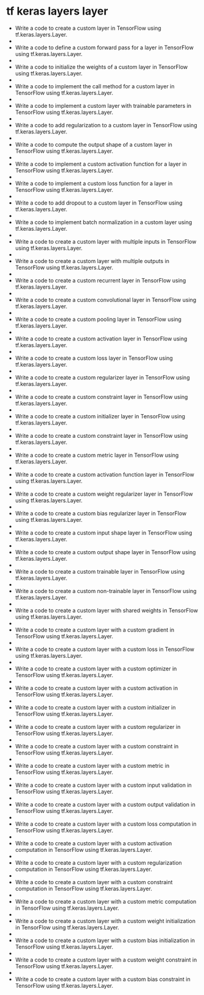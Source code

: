 # tf keras layers layer

- Write a code to create a custom layer in TensorFlow using tf.keras.layers.Layer.
- 
- Write a code to define a custom forward pass for a layer in TensorFlow using tf.keras.layers.Layer.
- 
- Write a code to initialize the weights of a custom layer in TensorFlow using tf.keras.layers.Layer.
- 
- Write a code to implement the call method for a custom layer in TensorFlow using tf.keras.layers.Layer.
- 
- Write a code to implement a custom layer with trainable parameters in TensorFlow using tf.keras.layers.Layer.
- 
- Write a code to add regularization to a custom layer in TensorFlow using tf.keras.layers.Layer.
- 
- Write a code to compute the output shape of a custom layer in TensorFlow using tf.keras.layers.Layer.
- 
- Write a code to implement a custom activation function for a layer in TensorFlow using tf.keras.layers.Layer.
- 
- Write a code to implement a custom loss function for a layer in TensorFlow using tf.keras.layers.Layer.
- 
- Write a code to add dropout to a custom layer in TensorFlow using tf.keras.layers.Layer.
- 
- Write a code to implement batch normalization in a custom layer using tf.keras.layers.Layer.
- 
- Write a code to create a custom layer with multiple inputs in TensorFlow using tf.keras.layers.Layer.
- 
- Write a code to create a custom layer with multiple outputs in TensorFlow using tf.keras.layers.Layer.
- 
- Write a code to create a custom recurrent layer in TensorFlow using tf.keras.layers.Layer.
- 
- Write a code to create a custom convolutional layer in TensorFlow using tf.keras.layers.Layer.
- 
- Write a code to create a custom pooling layer in TensorFlow using tf.keras.layers.Layer.
- 
- Write a code to create a custom activation layer in TensorFlow using tf.keras.layers.Layer.
- 
- Write a code to create a custom loss layer in TensorFlow using tf.keras.layers.Layer.
- 
- Write a code to create a custom regularizer layer in TensorFlow using tf.keras.layers.Layer.
- 
- Write a code to create a custom constraint layer in TensorFlow using tf.keras.layers.Layer.
- 
- Write a code to create a custom initializer layer in TensorFlow using tf.keras.layers.Layer.
- 
- Write a code to create a custom constraint layer in TensorFlow using tf.keras.layers.Layer.
- 
- Write a code to create a custom metric layer in TensorFlow using tf.keras.layers.Layer.
- 
- Write a code to create a custom activation function layer in TensorFlow using tf.keras.layers.Layer.
- 
- Write a code to create a custom weight regularizer layer in TensorFlow using tf.keras.layers.Layer.
- 
- Write a code to create a custom bias regularizer layer in TensorFlow using tf.keras.layers.Layer.
- 
- Write a code to create a custom input shape layer in TensorFlow using tf.keras.layers.Layer.
- 
- Write a code to create a custom output shape layer in TensorFlow using tf.keras.layers.Layer.
- 
- Write a code to create a custom trainable layer in TensorFlow using tf.keras.layers.Layer.
- 
- Write a code to create a custom non-trainable layer in TensorFlow using tf.keras.layers.Layer.
- 
- Write a code to create a custom layer with shared weights in TensorFlow using tf.keras.layers.Layer.
- 
- Write a code to create a custom layer with a custom gradient in TensorFlow using tf.keras.layers.Layer.
- 
- Write a code to create a custom layer with a custom loss in TensorFlow using tf.keras.layers.Layer.
- 
- Write a code to create a custom layer with a custom optimizer in TensorFlow using tf.keras.layers.Layer.
- 
- Write a code to create a custom layer with a custom activation in TensorFlow using tf.keras.layers.Layer.
- 
- Write a code to create a custom layer with a custom initializer in TensorFlow using tf.keras.layers.Layer.
- 
- Write a code to create a custom layer with a custom regularizer in TensorFlow using tf.keras.layers.Layer.
- 
- Write a code to create a custom layer with a custom constraint in TensorFlow using tf.keras.layers.Layer.
- 
- Write a code to create a custom layer with a custom metric in TensorFlow using tf.keras.layers.Layer.
- 
- Write a code to create a custom layer with a custom input validation in TensorFlow using tf.keras.layers.Layer.
- 
- Write a code to create a custom layer with a custom output validation in TensorFlow using tf.keras.layers.Layer.
- 
- Write a code to create a custom layer with a custom loss computation in TensorFlow using tf.keras.layers.Layer.
- 
- Write a code to create a custom layer with a custom activation computation in TensorFlow using tf.keras.layers.Layer.
- 
- Write a code to create a custom layer with a custom regularization computation in TensorFlow using tf.keras.layers.Layer.
- 
- Write a code to create a custom layer with a custom constraint computation in TensorFlow using tf.keras.layers.Layer.
- 
- Write a code to create a custom layer with a custom metric computation in TensorFlow using tf.keras.layers.Layer.
- 
- Write a code to create a custom layer with a custom weight initialization in TensorFlow using tf.keras.layers.Layer.
- 
- Write a code to create a custom layer with a custom bias initialization in TensorFlow using tf.keras.layers.Layer.
- 
- Write a code to create a custom layer with a custom weight constraint in TensorFlow using tf.keras.layers.Layer.
- 
- Write a code to create a custom layer with a custom bias constraint in TensorFlow using tf.keras.layers.Layer.